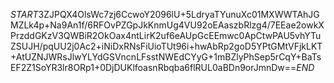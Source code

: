 $START$3ZJPQX4OlsWc7zj6CcwoY2096lU+5LdryaTYunuXc01MXWWTAhJGMZLk4p+Na9An1f/6RFOvPZGpJkKnmUg4VU92oEAaszbRlzg4/7EEae2owkXPrzddGKzV3QWBiR2OkOax4ntLirK2uf6eAUpGcEEmwc0ApCtwPAU5vhYTuZSUJH/pqUU2j0Ac2+iNiDxRNsFiUioTUt96i+hwAbRp2goD5YPtGMtVFjkLKT+AtUZNJWRsJlwYLYdGSVncnLFsstNWEdCYyG+1mBZlyPhSep5rCqY+BaTsEF2Z1SoYR3lr8ORp1+0DjDUKlfoasnRbqba6flRUL0aBDn9orJmnDw==$END$